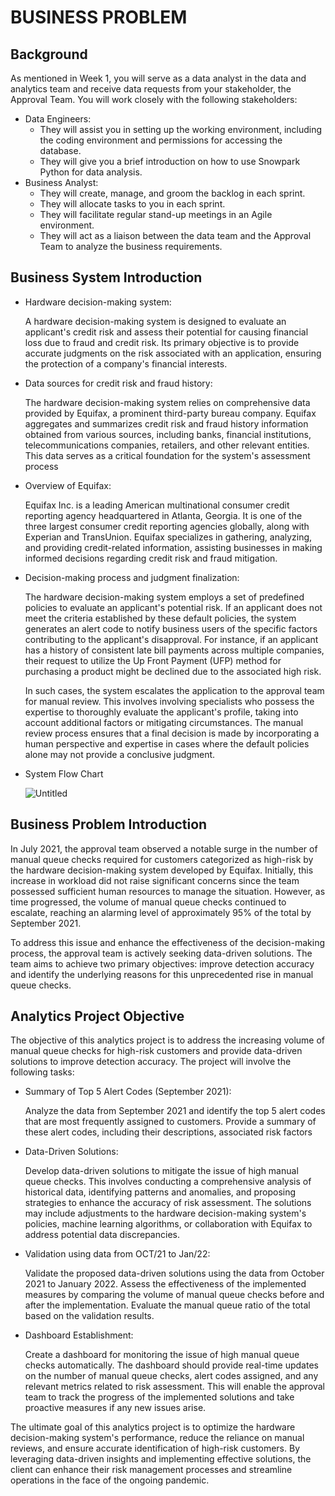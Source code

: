 # BUSINESS PROBLEM

## Background

As mentioned in Week 1, you will serve as a data analyst in the data and analytics team and receive data requests from your stakeholder, the Approval Team. You will work closely with the following stakeholders:

- Data Engineers:
    - They will assist you in setting up the working environment, including the coding environment and permissions for accessing the database.
    - They will give you a brief introduction on how to use Snowpark Python for data analysis.
- Business Analyst:
    - They will create, manage, and groom the backlog in each sprint.
    - They will allocate tasks to you in each sprint.
    - They will facilitate regular stand-up meetings in an Agile environment.
    - They will act as a liaison between the data team and the Approval Team to analyze the business requirements.

## Business System Introduction

- Hardware decision-making system:
    
    A hardware decision-making system is designed to evaluate an applicant's credit risk and assess their potential for causing financial loss due to fraud and credit risk. Its primary objective is to provide accurate judgments on the risk associated with an application, ensuring the protection of a company's financial interests.
    
- Data sources for credit risk and fraud history:
    
    The hardware decision-making system relies on comprehensive data provided by Equifax, a prominent third-party bureau company. Equifax aggregates and summarizes credit risk and fraud history information obtained from various sources, including banks, financial institutions, telecommunications companies, retailers, and other relevant entities. This data serves as a critical foundation for the system's assessment process 
    
- Overview of Equifax:
    
    Equifax Inc. is a leading American multinational consumer credit reporting agency headquartered in Atlanta, Georgia. It is one of the three largest consumer credit reporting agencies globally, along with Experian and TransUnion. Equifax specializes in gathering, analyzing, and providing credit-related information, assisting businesses in making informed decisions regarding credit risk and fraud mitigation.
    
- Decision-making process and judgment finalization:
    
    The hardware decision-making system employs a set of predefined policies to evaluate an applicant's potential risk. If an applicant does not meet the criteria established by these default policies, the system generates an alert code to notify business users of the specific factors contributing to the applicant's disapproval. For instance, if an applicant has a history of consistent late bill payments across multiple companies, their request to utilize the Up Front Payment (UFP) method for purchasing a product might be declined due to the associated high risk.
    
    In such cases, the system escalates the application to the approval team for manual review. This involves involving specialists who possess the expertise to thoroughly evaluate the applicant's profile, taking into account additional factors or mitigating circumstances. The manual review process ensures that a final decision is made by incorporating a human perspective and expertise in cases where the default policies alone may not provide a conclusive judgment.
    
- System Flow Chart
    
    ![Untitled](BUSINESS%20PROBLEM%2003443fd9566a4a709b5cb63397e55e2c/Untitled.png)
    

## Business Problem Introduction

In July 2021, the approval team observed a notable surge in the number of manual queue checks required for customers categorized as high-risk by the hardware decision-making system developed by Equifax. Initially, this increase in workload did not raise significant concerns since the team possessed sufficient human resources to manage the situation. However, as time progressed, the volume of manual queue checks continued to escalate, reaching an alarming level of approximately 95% of the total by September 2021.

To address this issue and enhance the effectiveness of the decision-making process, the approval team is actively seeking data-driven solutions. The team aims to achieve two primary objectives: improve detection accuracy and identify the underlying reasons for this unprecedented rise in manual queue checks.

## Analytics Project Objective

The objective of this analytics project is to address the increasing volume of manual queue checks for high-risk customers and provide data-driven solutions to improve detection accuracy. The project will involve the following tasks:

- Summary of Top 5 Alert Codes (September 2021):
    
    Analyze the data from September 2021 and identify the top 5 alert codes that are most frequently assigned to customers. Provide a summary of these alert codes, including their descriptions, associated risk factors
    
- Data-Driven Solutions:
    
    Develop data-driven solutions to mitigate the issue of high manual queue checks. This involves conducting a comprehensive analysis of historical data, identifying patterns and anomalies, and proposing strategies to enhance the accuracy of risk assessment. The solutions may include adjustments to the hardware decision-making system's policies, machine learning algorithms, or collaboration with Equifax to address potential data discrepancies.
    
- Validation using data from OCT/21 to Jan/22:
    
    Validate the proposed data-driven solutions using the data from October 2021 to January 2022. Assess the effectiveness of the implemented measures by comparing the volume of manual queue checks before and after the implementation. Evaluate the manual queue ratio of the total based on the validation results.
    
- Dashboard Establishment:
    
    Create a dashboard for monitoring the issue of high manual queue checks automatically. The dashboard should provide real-time updates on the number of manual queue checks, alert codes assigned, and any relevant metrics related to risk assessment. This will enable the approval team to track the progress of the implemented solutions and take proactive measures if any new issues arise.
    

The ultimate goal of this analytics project is to optimize the hardware decision-making system's performance, reduce the reliance on manual reviews, and ensure accurate identification of high-risk customers. By leveraging data-driven insights and implementing effective solutions, the client can enhance their risk management processes and streamline operations in the face of the ongoing pandemic.